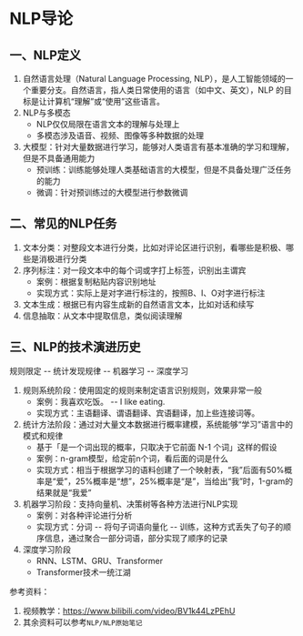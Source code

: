 # NLP导论

## 一、NLP定义
1. 自然语言处理（Natural Language Processing, NLP），是人工智能领域的一个重要分支。自然语言，指人类日常使用的语言（如中文、英文），NLP 的目标是让计算机“理解”或“使用”这些语言。
2. NLP与多模态
   - NLP仅仅局限在语言文本的理解与处理上
   - 多模态涉及语音、视频、图像等多种数据的处理
3. 大模型：针对大量数据进行学习，能够对人类语言有基本准确的学习和理解，但是不具备通用能力
   - 预训练：训练能够处理人类基础语言的大模型，但是不具备处理广泛任务的能力
   - 微调：针对预训练过的大模型进行参数微调

## 二、常见的NLP任务
1. 文本分类：对整段文本进行分类，比如对评论区进行识别，看哪些是积极、哪些是消极进行分类
2. 序列标注：对一段文本中的每个词或字打上标签，识别出主谓宾
   - 案例：根据复制粘贴内容识别地址
   - 实现方式：实际上是对字进行标注的，按照B、I、O对字进行标注
3. 文本生成：根据已有内容生成新的自然语言文本，比如对话和续写
4. 信息抽取：从文本中提取信息，类似阅读理解

## 三、NLP的技术演进历史
规则限定 -- 统计发现规律 -- 机器学习 -- 深度学习
1. 规则系统阶段：使用固定的规则来制定语言识别规则，效果非常一般
   - 案例：我喜欢吃饭。 -- I like eating.
   - 实现方式：主语翻译、谓语翻译、宾语翻译，加上些连接词等。
2. 统计方法阶段：通过对大量文本数据进行概率建模，系统能够“学习”语言中的模式和规律
   - 基于「是一个词出现的概率，只取决于它前面 N-1 个词」这样的假设
   - 案例：n-gram模型，给定前n个词，看后面的词是什么
   - 实现方式：相当于根据学习的语料创建了一个映射表，“我”后面有50%概率是“爱”，25%概率是“想”，25%概率是“是”，当给出“我”时，1-gram的结果就是“我爱”
3. 机器学习阶段：支持向量机、决策树等各种方法进行NLP实现
   - 案例：对各种评论进行分析
   - 实现方式：分词 -- 将句子词语向量化 -- 训练，这种方式丢失了句子的顺序信息，通过聚合一部分词语，部分实现了顺序的记录
4. 深度学习阶段
   - RNN、LSTM、GRU、Transformer
   - Transformer技术一统江湖


参考资料：
1. 视频教学：https://www.bilibili.com/video/BV1k44LzPEhU
2. 其余资料可以参考`NLP/NLP原始笔记`